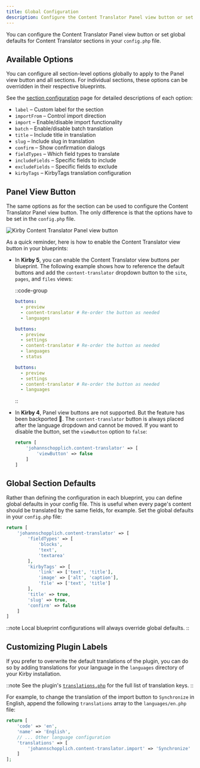 ```yaml
---
title: Global Configuration
description: Configure the Content Translator Panel view button or set global defaults for sections.
---
```


You can configure the Content Translator Panel view button or set global defaults for Content Translator sections in your `config.php` file.

## Available Options

You can configure all section-level options globally to apply to the Panel view button and all sections. For individual sections, these options can be overridden in their respective blueprints.

See the [section configuration](/docs/content-translator/configuration/section) page for detailed descriptions of each option:

- `label` – Custom label for the section
- `importFrom` – Control import direction
- `import` – Enable/disable import functionality
- `batch` – Enable/disable batch translation
- `title` – Include title in translation
- `slug` – Include slug in translation
- `confirm` – Show confirmation dialogs
- `fieldTypes` – Which field types to translate
- `includeFields` – Specific fields to include
- `excludeFields` – Specific fields to exclude
- `kirbyTags` – KirbyTags translation configuration

## Panel View Button

The same options as for the section can be used to configure the Content Translator Panel view button. The only difference is that the options have to be set in the `config.php` file.

![Kirby Content Translator Panel view button](/img/kirby-content-translator-view-buttons.png)

As a quick reminder, here is how to enable the Content Translator view button in your blueprints:

- In **Kirby 5**, you can enable the Content Translator view buttons per blueprint. The following example shows how to reference the default buttons and add the `content-translator` dropdown button to the `site`, `pages`, and `files` views:

  ::code-group

  ```yaml [site.yml]
  buttons:
    - preview
    - content-translator # Re-order the button as needed
    - languages
  ```

  ```yaml [pages/default.yml]
  buttons:
    - preview
    - settings
    - content-translator # Re-order the button as needed
    - languages
    - status
  ```

  ```yaml [files/default.yml]
  buttons:
    - preview
    - settings
    - content-translator # Re-order the button as needed
    - languages
  ```

  ::

- In **Kirby 4**, Panel view buttons are not supported. But the feature has been backported 🎉. The `content-translator` button is always placed after the language dropdown and cannot be moved. If you want to disable the button, set the `viewButton` option to `false`:

  ```php [config.php]
  return [
      'johannschopplich.content-translator' => [
          'viewButton' => false
      ]
  ]
  ```

## Global Section Defaults

Rather than defining the configuration in each blueprint, you can define global defaults in your config file. This is useful when every page's content should be translated by the same fields, for example. Set the global defaults in your `config.php` file:

```php [config.php]
return [
    'johannschopplich.content-translator' => [
        'fieldTypes' => [
            'blocks',
            'text',
            'textarea'
        ],
        'kirbyTags' => [
            'link' => ['text', 'title'],
            'image' => ['alt', 'caption'],
            'file' => ['text', 'title']
        ],
        'title' => true,
        'slug' => true,
        'confirm' => false
    ]
]
```

::note
Local blueprint configurations will always override global defaults.
::

## Customizing Plugin Labels

If you prefer to overwrite the default translations of the plugin, you can do so by adding translations for your language in the `languages` directory of your Kirby installation.

::note
See the plugin's [`translations.php`](https://github.com/kirby-tools/kirby-content-translator/blob/main/src/extensions/translations.php) for the full list of translation keys.
::

For example, to change the translation of the import button to `Synchronize` in English, append the following `translations` array to the `languages/en.php` file:

```php [languages/en.php]
return [
    'code' => 'en',
    'name' => 'English',
    // ... Other language configuration
    'translations' => [
        'johannschopplich.content-translator.import' => 'Synchronize'
    ]
];
```
